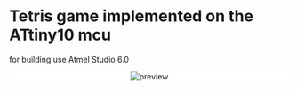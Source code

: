 # Tetris game implemented on the ATtiny10 mcu

for building use Atmel Studio 6.0

<center class="half">
        <div style="background-color:#ffffff;">
        <img src="images/main.png" title="preview"/>
</center>